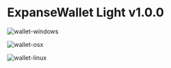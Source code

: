 # ExpanseWallet Light v1.0.0

![wallet-windows](https://cloud.githubusercontent.com/assets/4833541/16061122/d282608e-32ce-11e6-99ed-3e6e026b2aed.jpg)

![wallet-osx](https://cloud.githubusercontent.com/assets/4833541/16061118/cfe6f4b6-32ce-11e6-9882-0b964a50d6e6.jpg)

![wallet-linux](https://cloud.githubusercontent.com/assets/4833541/16061127/d421b188-32ce-11e6-929b-12b46c99d7b9.jpg)
